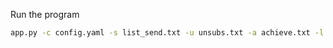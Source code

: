 
Run the program
```bash
app.py -c config.yaml -s list_send.txt -u unsubs.txt -a achieve.txt -l info.log -e sample.eml --debug false
```